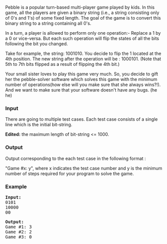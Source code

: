 <p>Pebble is a popular turn-based multi-player game played by kids. In this game, all the players are given a binary string (i.e., a string consisting only of 0's and 1's) of some fixed length. The goal of the game is to convert this binary string to a string containing all 0's.</p>

<p>In a turn, a player is allowed to perform only one operation:- Replace a 1 by a 0 or vice-versa. But each such operation will flip the states of all the bits following the bit you changed.</p>

<p>Take for example, the string: 1001010. You decide to flip the 1 located at the 4th position. The new string after the operation will be : 1000101. (Note that 5th to 7th bits flipped as a result of flipping the 4th bit.)</p>

<p>Your small sister loves to play this game very much. So, you decide to gift her the pebble-solver software which solves this game with the minimum number of operations(how else will you make sure that she always wins?!). And we want to make sure that your software doesn't have any bugs. (he he)</p>

<h3>Input</h3>
<p>There are going to multiple test cases. Each test case consists of a single line which is the initial bit-string.</p>
<p><strong>Edited:</strong> the maximum length of bit-string &lt;= 1000.</p>

<h3>Output</h3>
<p>Output corresponding to the each test case in the following format :</p>
<p>"Game #x: y", where x indicates the test case number and y is the minimum number of steps required for your program to solve the game.</p>

<h3>Example</h3>
<pre><strong>Input:</strong>
0101
10000
00</pre>
<pre><strong>Output:</strong>
Game #1: 3
Game #2: 2
Game #3: 0</pre>